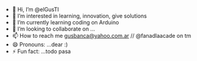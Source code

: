 - 👋 Hi, I’m @elGusTI
- 👀 I’m interested in learning, innovation, give solutions
- 🌱 I’m currently learning coding on Arduino
- 💞️ I’m looking to collaborate on ...
- 📫 How to reach me gusbanca@yahoo.com.ar // @fanadlaacade on tm
- 😄 Pronouns: ...dear :)
- ⚡ Fun fact: ...todo pasa

<!---
elGusTI/elGusTI is a ✨ special ✨ repository because its `README.md` (this file) appears on your GitHub profile.
You can click the Preview link to take a look at your changes.
--->
